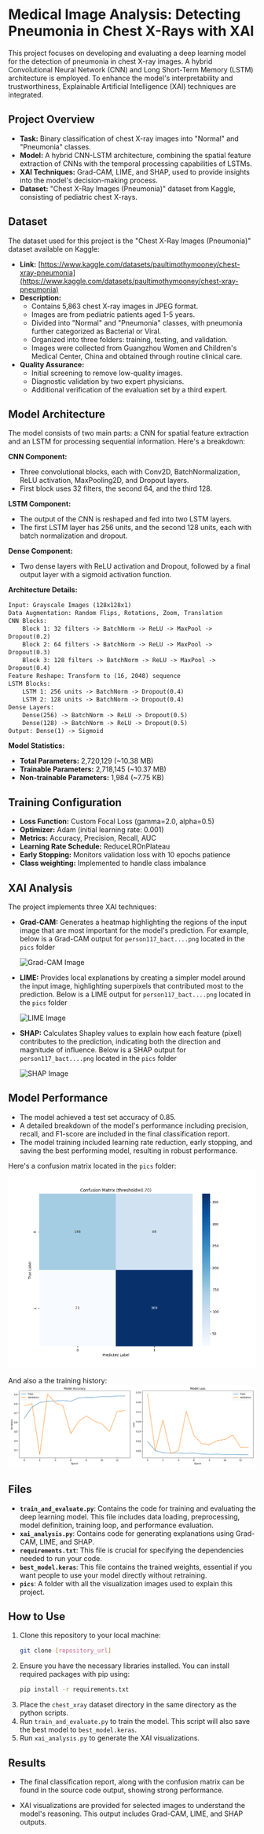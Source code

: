 # Medical Image Analysis: Detecting Pneumonia in Chest X-Rays with XAI

This project focuses on developing and evaluating a deep learning model for the detection of pneumonia in chest X-ray images. A hybrid Convolutional Neural Network (CNN) and Long Short-Term Memory (LSTM) architecture is employed. To enhance the model's interpretability and trustworthiness, Explainable Artificial Intelligence (XAI) techniques are integrated.

## Project Overview

- **Task:** Binary classification of chest X-ray images into "Normal" and "Pneumonia" classes.
- **Model:** A hybrid CNN-LSTM architecture, combining the spatial feature extraction of CNNs with the temporal processing capabilities of LSTMs.
- **XAI Techniques:** Grad-CAM, LIME, and SHAP, used to provide insights into the model's decision-making process.
- **Dataset:** "Chest X-Ray Images (Pneumonia)" dataset from Kaggle, consisting of pediatric chest X-rays.

## Dataset

The dataset used for this project is the "Chest X-Ray Images (Pneumonia)" dataset available on Kaggle:

- **Link:** [https://www.kaggle.com/datasets/paultimothymooney/chest-xray-pneumonia](https://www.kaggle.com/datasets/paultimothymooney/chest-xray-pneumonia)
- **Description:**
  - Contains 5,863 chest X-ray images in JPEG format.
  - Images are from pediatric patients aged 1-5 years.
  - Divided into "Normal" and "Pneumonia" classes, with pneumonia further categorized as Bacterial or Viral.
  - Organized into three folders: training, testing, and validation.
  - Images were collected from Guangzhou Women and Children's Medical Center, China and obtained through routine clinical care.
- **Quality Assurance:**
  - Initial screening to remove low-quality images.
  - Diagnostic validation by two expert physicians.
  - Additional verification of the evaluation set by a third expert.

## Model Architecture

The model consists of two main parts: a CNN for spatial feature extraction and an LSTM for processing sequential information. Here's a breakdown:

**CNN Component:**

- Three convolutional blocks, each with Conv2D, BatchNormalization, ReLU activation, MaxPooling2D, and Dropout layers.
- First block uses 32 filters, the second 64, and the third 128.

**LSTM Component:**

- The output of the CNN is reshaped and fed into two LSTM layers.
- The first LSTM layer has 256 units, and the second 128 units, each with batch normalization and dropout.

**Dense Component:**

- Two dense layers with ReLU activation and Dropout, followed by a final output layer with a sigmoid activation function.

**Architecture Details:**

```
Input: Grayscale Images (128x128x1)
Data Augmentation: Random Flips, Rotations, Zoom, Translation
CNN Blocks:
    Block 1: 32 filters -> BatchNorm -> ReLU -> MaxPool -> Dropout(0.2)
    Block 2: 64 filters -> BatchNorm -> ReLU -> MaxPool -> Dropout(0.3)
    Block 3: 128 filters -> BatchNorm -> ReLU -> MaxPool -> Dropout(0.4)
Feature Reshape: Transform to (16, 2048) sequence
LSTM Blocks:
    LSTM 1: 256 units -> BatchNorm -> Dropout(0.4)
    LSTM 2: 128 units -> BatchNorm -> Dropout(0.4)
Dense Layers:
    Dense(256) -> BatchNorm -> ReLU -> Dropout(0.5)
    Dense(128) -> BatchNorm -> ReLU -> Dropout(0.5)
Output: Dense(1) -> Sigmoid
```

**Model Statistics:**

- **Total Parameters:** 2,720,129 (~10.38 MB)
- **Trainable Parameters:** 2,718,145 (~10.37 MB)
- **Non-trainable Parameters:** 1,984 (~7.75 KB)

## Training Configuration

- **Loss Function:** Custom Focal Loss (gamma=2.0, alpha=0.5)
- **Optimizer:** Adam (initial learning rate: 0.001)
- **Metrics:** Accuracy, Precision, Recall, AUC
- **Learning Rate Schedule:** ReduceLROnPlateau
- **Early Stopping:** Monitors validation loss with 10 epochs patience
- **Class weighting:** Implemented to handle class imbalance

## XAI Analysis

The project implements three XAI techniques:

- **Grad-CAM:** Generates a heatmap highlighting the regions of the input image that are most important for the model's prediction. For example, below is a Grad-CAM output for `person117_bact....png` located in the `pics` folder

  ![Grad-CAM Image](pics/person117_bact_gradcam.png)

- **LIME:** Provides local explanations by creating a simpler model around the input image, highlighting superpixels that contributed most to the prediction. Below is a LIME output for `person117_bact....png` located in the `pics` folder

  ![LIME Image](pics/person117_bact_lime.png)

- **SHAP:** Calculates Shapley values to explain how each feature (pixel) contributes to the prediction, indicating both the direction and magnitude of influence. Below is a SHAP output for `person117_bact....png` located in the `pics` folder

  ![SHAP Image](pics/person117_bact_shap.png)

## Model Performance

- The model achieved a test set accuracy of 0.85.
- A detailed breakdown of the model's performance including precision, recall, and F1-score are included in the final classification report.
- The model training included learning rate reduction, early stopping, and saving the best performing model, resulting in robust performance.

Here's a confusion matrix located in the `pics` folder:
![Confusion Matrix Image](pics/confusion_matrix.png)

And also a the training history:
![Training History Image](pics/training_history.png)

## Files

- **`train_and_evaluate.py`**: Contains the code for training and evaluating the deep learning model. This file includes data loading, preprocessing, model definition, training loop, and performance evaluation.
- **`xai_analysis.py`**: Contains code for generating explanations using Grad-CAM, LIME, and SHAP.
- **`requirements.txt`**: This file is crucial for specifying the dependencies needed to run your code.
- **`best_model.keras`**: This file contains the trained weights, essential if you want people to use your model directly without retraining.
- **`pics`**: A folder with all the visualization images used to explain this project.

## How to Use

1.  Clone this repository to your local machine:
    ```bash
    git clone [repository_url]
    ```
2.  Ensure you have the necessary libraries installed. You can install required packages with pip using:
    ```bash
    pip install -r requirements.txt
    ```
3.  Place the `chest_xray` dataset directory in the same directory as the python scripts.
4.  Run `train_and_evaluate.py` to train the model. This script will also save the best model to `best_model.keras`.
5.  Run `xai_analysis.py` to generate the XAI visualizations.

## Results

- The final classification report, along with the confusion matrix can be found in the source code output, showing strong performance.

- XAI visualizations are provided for selected images to understand the model's reasoning. This output includes Grad-CAM, LIME, and SHAP outputs.
